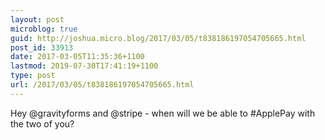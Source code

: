 ```yaml
---
layout: post
microblog: true
guid: http://joshua.micro.blog/2017/03/05/t838186197054705665.html
post_id: 33913
date: 2017-03-05T11:35:36+1100
lastmod: 2019-07-30T17:41:19+1100
type: post
url: /2017/03/05/t838186197054705665.html
---
```

Hey @gravityforms and @stripe - when will we be able to #ApplePay with the two of you?
